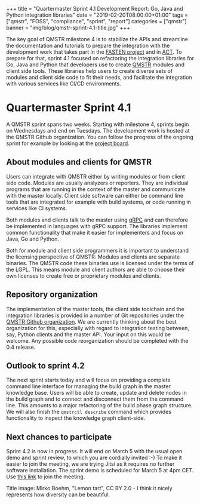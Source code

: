+++
title = "Quartermaster Sprint 4.1 Development Report: Go, Java and Python integration libraries"
date = "2019-02-20T08:00:00+01:00"
tags = ["qmstr", "FOSS", "compliance", "sprint", "report"]
categories = ["qmstr"]
banner = "img/blog/qmstr-sprint-4.1-title.jpg"
+++

The key goal of QMSTR milestone 4 is to stabilize the APIs and
streamline the documentation and tutorials to prepare the integration
with the development work that takes part in
the [FASTEN project](https://www.fasten-project.eu/) and
in
[ACT](https://www.linuxfoundation.org/press-release/2018/12/the-linux-foundation-to-launch-new-tooling-project-to-improve-open-source-compliance/). To
prepare for that, sprint 4.1 focused on refactoring the integration
libraries for Go, Java and Python that developers use to
create [QMSTR](https://github.com/QMSTR) modules and client side
tools. These libraries help users to create diverse sets of modules
and client side code to fit their needs, and facilitate the
integration with various services like CI/CD environments.

<!--more-->

# Quartermaster Sprint 4.1

A QMSTR sprint spans two weeks. Starting with milestone 4, sprints
begin on Wednesdays and end on Tuesdays. The development work is
hosted at the QMSTR Github organization. You can follow the progress
of the ongoing sprint for example by looking at
the [project board](https://github.com/orgs/QMSTR/projects/1).

## About modules and clients for QMSTR

Users can integrate with QMSTR either by writing modules or from
client side code. Modules are usually analyzers or reporters. They are
individual programs that are running in the context of the master and
communicate with the master locally. Client side software can either
be command line tools that are integrated for example with build
systems, or code running in services like CI systems.

Both modules and clients talk to the master
using [gRPC](https://grpc.io/) and can therefore be implemented in
languages with gRPC support. The libraries implement common
functionality that make it easier for implementers and focus on Java,
Go and Python.

Both for module and client side programmers it is important to
understand the licensing perspective of QMSTR: Modules and clients are
separate binaries. The QMSTR code these binaries use is licensed under the
terms of the LGPL. This means module and client authors are able to
choose their own licenses to create free or proprietary modules and
clients.

## Repository organization

The implementation of the master tools, the client side toolchain and
the integration libraries is provided in a number of Git repositories
under the [QMSTR Github organization](https://github.com/QMSTR). We
are currently thinking about the best organization for this,
especially with regard to integration testing between, say, Python
clients and the master API. Your input on this would be welcome. Any
possible code reorganization should be completed with the 0.4 release.

## Outlook to sprint 4.2

The next sprint starts today and will focus on
providing a complete command line interface for managing the build
graph in the master knowledge base. Users will be able to create,
update and delete nodes in the build graph and to connect and
disconnect them from the command line. This amounts to a major
refactoring of the build phase graph structure. We will also finish
the `qmstrctl describe` command which provides functionality to
inspect the knowledge graph client-side.

## Next chances to participate

Sprint 4.2 is now in progress. It will end on March 5 with the usual
open demo and sprint review, to which you are cordially invited :-) To
make it easier to join the meeting, we are trying Jitsi as it requires
no further software installation. The sprint demo is scheduled for
March 5 at 4pm CET. Use [this link](https://meet.jit.si/Quartermaster)
to join the meeting.

Title image: Mirko Boehm, "Lemon tart", CC BY 2.0 - I think it nicely
represents how diversity can be beautiful.
